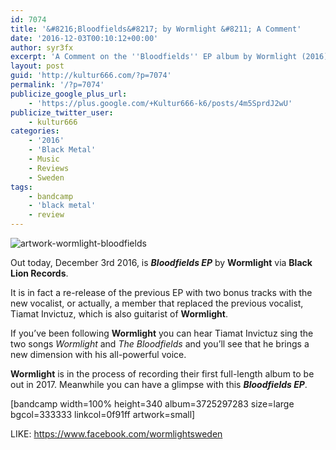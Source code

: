 ```yaml
---
id: 7074
title: '&#8216;Bloodfields&#8217; by Wormlight &#8211; A Comment'
date: '2016-12-03T00:10:12+00:00'
author: syr3fx
excerpt: 'A Comment on the ''Bloodfields'' EP album by Wormlight (2016).'
layout: post
guid: 'http://kultur666.com/?p=7074'
permalink: '/?p=7074'
publicize_google_plus_url:
    - 'https://plus.google.com/+Kultur666-k6/posts/4m5SprdJ2wU'
publicize_twitter_user:
    - kultur666
categories:
    - '2016'
    - 'Black Metal'
    - Music
    - Reviews
    - Sweden
tags:
    - bandcamp
    - 'black metal'
    - review
---
```


![artwork-wormlight-bloodfields](http://localhost:8080/wp-content/uploads/2016/11/artwork-wormlight-bloodfields.jpg)

Out today, December 3rd 2016, is ***Bloodfields EP*** by **Wormlight** via **Black Lion Records**.

It is in fact a re-release of the previous EP with two bonus tracks with the new vocalist, or actually, a member that replaced the previous vocalist, Tiamat Invictuz, which is also guitarist of **Wormlight**.

If you’ve been following **Wormlight** you can hear Tiamat Invictuz sing the two songs *Wormlight* and *The Bloodfields* and you’ll see that he brings a new dimension with his all-powerful voice.

**Wormlight** is in the process of recording their first full-length album to be out in 2017. Meanwhile you can have a glimpse with this ***Bloodfields EP***.

\[bandcamp width=100% height=340 album=3725297283 size=large bgcol=333333 linkcol=0f91ff artwork=small\]

LIKE: <https://www.facebook.com/wormlightsweden>